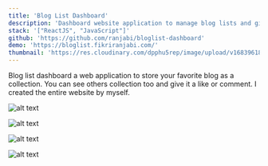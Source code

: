 ```yaml
---
title: 'Blog List Dashboard'
description: 'Dashboard website application to manage blog lists and give a like to other’s collection'
stack: '["ReactJS", "JavaScript"]'
github: 'https://github.com/ranjabi/bloglist-dashboard'
demo: 'https://bloglist.fikriranjabi.com/'
thumbnail: 'https://res.cloudinary.com/dpphu5rep/image/upload/v1683961821/projects/bloglist/home-page_r30jlo.png'
---
```


Blog list dashboard a web application to store your favorite blog as a collection. You can see others collection too and give it a like or comment. I created the entire website by myself.

![alt text](https://res.cloudinary.com/dpphu5rep/image/upload/v1683961821/projects/bloglist/home-page_r30jlo.png "Home Page")

![alt text](https://res.cloudinary.com/dpphu5rep/image/upload/v1684810236/projects/bloglist/blog-detail-page_vshiyc.png "Blog Detail Page")

![alt text](https://res.cloudinary.com/dpphu5rep/image/upload/v1684810236/projects/bloglist/insert-new-blog_jfryyf.png "Insert a new blog bookmark")

![alt text](https://res.cloudinary.com/dpphu5rep/image/upload/v1684810236/projects/bloglist/login-page_sly7gm.png "Login page")